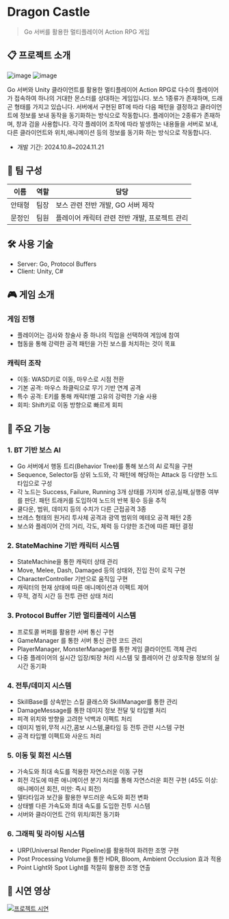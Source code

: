 # Dragon Castle 
> Go 서버를 활용한 멀티플레이어 Action RPG 게임

## 📋 프로젝트 소개
![image](https://github.com/user-attachments/assets/1a8f1578-2cb2-42ce-9ac8-868d8c02cd8e)
![image](https://github.com/user-attachments/assets/17eecae8-bec3-44a8-aa58-49486a142698)

Go 서버와 Unity 클라이언트를 활용한 멀티플레이어 Action RPG로
다수의 플레이어가 접속하여 하나의 거대한 몬스터를 상대하는 게임입니다.
보스 1종류가 존재하며, 드래곤 형태를 가지고 있습니다. 서버에서 구현된 BT에 따라 다음 패턴을 결정하고 클라이언트에 정보를 보내 동작을 동기화하는 방식으로 작동합니다.
플레이어는 2종류가 존재하며, 창과 검을 사용합니다. 각각 플레이어 조작에 따라 발생하는 내용들을 서버로 보내, 다른 클라이언트와 위치,애니메이션 등의 정보를 동기화 하는 방식으로 작동합니다.
- 개발 기간: 2024.10.8~2024.11.21

## 👥 팀 구성
|이름|역할|담당|
|---|---|---|
|안태형|팀장|보스 관련 전반 개발, GO 서버 제작|
|문정인|팀원|플레이어 캐릭터 관련 전반 개발, 프로젝트 관리|

## 🛠 사용 기술
- Server: Go, Protocol Buffers
- Client: Unity, C#


## 🎮 게임 소개
### 게임 진행
- 플레이어는 검사와 창술사 중 하나의 직업을 선택하여 게임에 참여
- 협동을 통해 강력한 공격 패턴을 가진 보스를 처치하는 것이 목표

### 캐릭터 조작
- 이동: WASD키로 이동, 마우스로 시점 전환
- 기본 공격: 마우스 좌클릭으로 무기 기반 연계 공격
- 특수 공격: E키를 통해 캐릭터별 고유의 강력한 기술 사용
- 회피: Shift키로 이동 방향으로 빠르게 회피

## 📌 주요 기능 

### 1. BT 기반 보스 AI
- Go 서버에서 행동 트리(Behavior Tree)를 통해 보스의 AI 로직을 구현
- Sequence, Selector등 상위 노드와, 각 패턴에 해당하는 Attack 등 다양한 노드 타입으로 구성
- 각 노드는 Success, Failure, Running 3개 상태를 가지며 성공,실패,실행중 여부를 판단. 패턴 트래커를 도입하여 노드의 반복 횟수 등을 추적
- 쿨다운, 범위, 데미지 등의 수치가 다른 근접공격 3종
- 브레스 형태의 원거리 투사체 공격과 광역 범위의 메테오 공격 패턴 2종
- 보스와 플레이어 간의 거리, 각도, 체력 등 다양한 조건에 따른 패턴 결정

### 2. StateMachine 기반 캐릭터 시스템
- StateMachine을 통한 캐릭터 상태 관리
- Move, Melee, Dash, Damaged 등의 상태와, 진입 전이 로직 구현
- CharacterController 기반으로 움직임 구현 
- 캐릭터의 현재 상태에 따른 애니메이션과 이펙트 제어
- 무적, 경직 시간 등 전투 관련 상태 처리

### 3. Protocol Buffer 기반 멀티플레이 시스템
- 프로토콜 버퍼를 활용한 서버 통신 구현
- GameManager 를 통한 서버 통신 관련 코드 관리
- PlayerManager, MonsterManager를 통한 게임 클라이언트 객체 관리
- 다중 플레이어의 실시간 입장/퇴장 처리 시스템 및 플레이어 간 상호작용 정보의 실시간 동기화 

### 4. 전투/데미지 시스템
- SkillBase를 상속받는 스킬 클래스와 SkillManager를 통한 관리
- DamageMessage를 통한 데미지 정보 전달 및 타입별 처리
- 피격 위치와 방향을 고려한 넉백과 이펙트 처리 
- 데미지 범위,무적 시간,콤보 시스템,쿨타임 등 전투 관련 시스템 구현
- 공격 타입별 이펙트와 사운드 처리

### 5. 이동 및 회전 시스템
- 가속도와 최대 속도를 적용한 자연스러운 이동 구현
- 회전 각도에 따른 애니메이션 분기 처리를 통해 자연스러운 회전 구현 (45도 이상: 애니메이션 회전, 미만: 즉시 회전)
- 델타타임과 보간을 활용한 부드러운 속도와 회전 변화
- 상태별 다른 가속도와 최대 속도를 도입한 전투 시스템
- 서버와 클라이언트 간의 위치/회전 동기화

### 6. 그래픽 및 라이팅 시스템
* URP(Universal Render Pipeline)를 활용하여 화려한 조명 구현
* Post Processing Volume을 통한 HDR, Bloom, Ambient Occlusion 효과 적용
* Point Light와 Spot Light를 적절히 활용한 조명 연출


## 🎥 시연 영상
[![프로젝트 시연](https://img.youtube.com/vi/UCZfeSfO8VE/0.jpg)](https://youtu.be/UCZfeSfO8VE)

